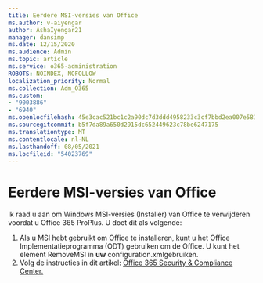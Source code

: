 ```yaml
---
title: Eerdere MSI-versies van Office
ms.author: v-aiyengar
author: AshaIyengar21
manager: dansimp
ms.date: 12/15/2020
ms.audience: Admin
ms.topic: article
ms.service: o365-administration
ROBOTS: NOINDEX, NOFOLLOW
localization_priority: Normal
ms.collection: Adm_O365
ms.custom:
- "9003886"
- "6940"
ms.openlocfilehash: 45e3cac521bc1c2a90dc7d3ddd4958233c3cf7bbd2ea007e581f343bca7b5631
ms.sourcegitcommit: b5f7da89a650d2915dc652449623c78be6247175
ms.translationtype: MT
ms.contentlocale: nl-NL
ms.lasthandoff: 08/05/2021
ms.locfileid: "54023769"
---
```

# <a name="remove-prior-msi-versions-of-office"></a>Eerdere MSI-versies van Office

Ik raad u aan om Windows MSI-versies (Installer) van Office te verwijderen voordat u Office 365 ProPlus. U doet dit als volgende:

1. Als u MSI hebt gebruikt om Office te installeren, kunt u het Office Implementatieprogramma (ODT) gebruiken om de Office. U kunt het element RemoveMSI in **uw** configuration.xmlgebruiken.
1. Volg de instructies in dit artikel: [Office 365 Security & Compliance Center.](https://go.microsoft.com/fwlink/p/?linkid=2077143)